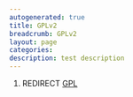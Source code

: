 ```yaml
---
autogenerated: true
title: GPLv2
breadcrumb: GPLv2
layout: page
categories: 
description: test description
---
```


1.  REDIRECT [GPL](GPL)
